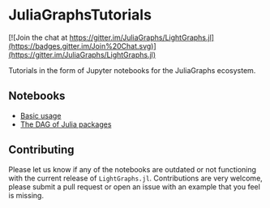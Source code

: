 # JuliaGraphsTutorials

[![Join the chat at https://gitter.im/JuliaGraphs/LightGraphs.jl](https://badges.gitter.im/Join%20Chat.svg)](https://gitter.im/JuliaGraphs/LightGraphs.jl)

Tutorials in the form of Jupyter notebooks for the JuliaGraphs ecosystem.

## Notebooks

- [Basic usage](Basics.ipynb)
- [The DAG of Julia packages](DAG-Julia-Pkgs.ipynb)

## Contributing

Please let us know if any of the notebooks are outdated or not functioning with the current release of `LightGraphs.jl`. Contributions are very welcome, please submit a pull request or open an issue with an example that you feel is missing.
